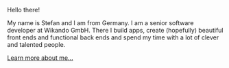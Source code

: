 Hello there!

My name is Stefan and I am from Germany. I am a senior software developer at Wikando GmbH. There I build apps, create (hopefully) beautiful front ends and functional back ends and spend my time with a lot of clever and talented people.

[Learn more about me...](https://stefan-bauer.online/about/)
